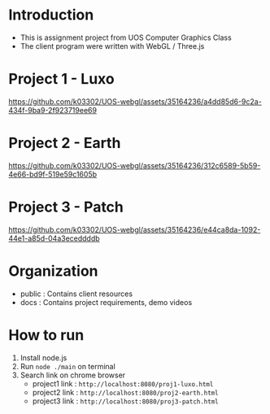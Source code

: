 # Introduction
- This is assignment project from UOS Computer Graphics Class
- The client program were written with WebGL / Three.js  

# Project 1 - Luxo


https://github.com/k03302/UOS-webgl/assets/35164236/a4dd85d6-9c2a-434f-9ba9-2f923719ee69


# Project 2 - Earth


https://github.com/k03302/UOS-webgl/assets/35164236/312c6589-5b59-4e66-bd9f-519e59c1605b


# Project 3 - Patch


https://github.com/k03302/UOS-webgl/assets/35164236/e44ca8da-1092-44e1-a85d-04a3eceddddb


# Organization
- public : Contains client resources
- docs : Contains project requirements, demo videos

# How to run
1. Install node.js
2. Run `node ./main` on terminal
3. Search link on chrome browser
    - project1 link : `http://localhost:8080/proj1-luxo.html`
    - project2 link : `http://localhost:8080/proj2-earth.html`
    - project3 link : `http://localhost:8080/proj3-patch.html`
